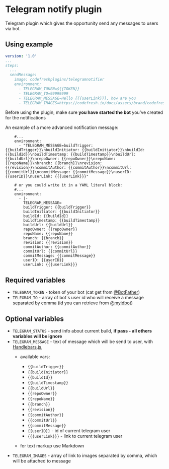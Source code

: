 # Telegram notify plugin

Telegram plugin which gives the opportunity send any messages to users via bot.

## Using example

```yaml
version: '1.0'
...
steps:
  ...
  sendMessage:
    image: codefreshplugins/telegramnotifier
    environment:
      - TELEGRAM_TOKEN=${{TOKEN}}
      - TELEGRAM_TO=99999999
      - TELEGRAM_MESSAGE=Hello {{{userLink}}}, how are you
      - TELEGRAM_IMAGES=https://codefresh.io/docs/assets/brand/codefresh-social.png
```
Before using the plugin, make sure **you have started the bot** you've created for the notifications

An example of a more advanced notification message:
```
    #...
    environment:
      - "TELEGRAM_MESSAGE=buildTrigger: {{buildTrigger}}\nbuildInitiator: {{buildInitiator}}\nbuildId: {{buildId}}\nbuildTimestamp: {{buildTimestamp}}\nbuildUrl: {{buildUrl}}\nrepoOwner: {{repoOwner}}\nrepoName: {{repoName}}\nbranch: {{branch}}\nrevision: {{revision}}\ncommitAuthor: {{commitAuthor}}\ncommitUrl: {{commitUrl}}\ncommitMessage: {{commitMessage}}\nuserID: {{userID}}\nuserLink: {{{userLink}}}"

    # or you could write it in a YAML literal block:
    #...
    environment:
      - |-
        TELEGRAM_MESSAGE=
        buildTrigger: {{buildTrigger}}
        buildInitiator: {{buildInitiator}}
        buildId: {{buildId}}
        buildTimestamp: {{buildTimestamp}}
        buildUrl: {{buildUrl}}
        repoOwner: {{repoOwner}}
        repoName: {{repoName}}
        branch: {{branch}}
        revision: {{revision}}
        commitAuthor: {{commitAuthor}}
        commitUrl: {{commitUrl}}
        commitMessage: {{commitMessage}}
        userID: {{userID}}
        userLink: {{{userLink}}}
```
## Required variables

- `TELEGRAM_TOKEN` - token of your bot (cat get from [@BotFather](https://t.me/BotFather))
- `TELEGRAM_TO` - array of bot`s user id who will receive a message separated by comma (id you can retrieve from [@myidbot](https://t.me/myidbot))

## Optional variables

- `TELEGRAM_STATUS` - send info about current build, **if pass - all others variables will be ignore**
- `TELEGRAM_MESSAGE` - text of message which will be send to user, with [Handlebars.js](https://github.com/wycats/handlebars.js/), 
  - available vars:
      - `{{buildTrigger}}` 
      - `{{buildInitiator}}`  
      - `{{buildId}}` 
      - `{{buildTimestamp}}`  
      - `{{buildUrl}}` 
      - `{{repoOwner}}`  
      - `{{repoName}}`  
      - `{{branch}}` 
      - `{{revision}}` 
      - `{{commitAuthor}}` 
      - `{{commitUrl}}` 
      - `{{commitMessage}}` 
      - `{{userID}}` - id of current telegram user
      - `{{{userLink}}}` - link to current telegram user 
  
  - for text markup use Markdown
- `TELEGRAM_IMAGES` - array of link to images separated by comma, which will be attached to message
